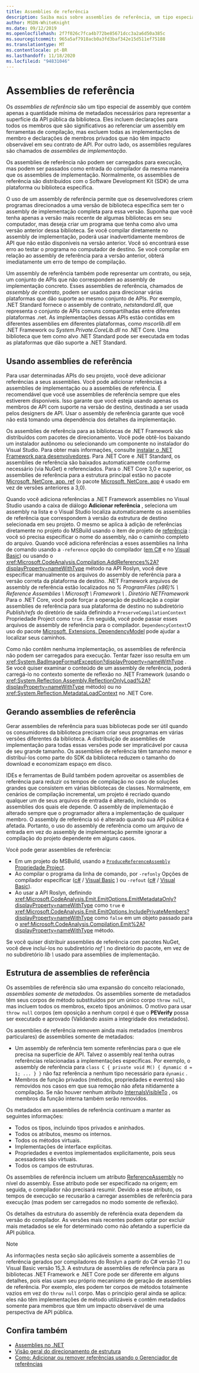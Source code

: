 ```yaml
---
title: Assemblies de referência
description: Saiba mais sobre assemblies de referência, um tipo especial de assemblies no .NET que contém apenas a superfície da API pública da biblioteca
author: MSDN-WhiteKnight
ms.date: 09/12/2019
ms.openlocfilehash: 2f7f026c7fca4b772be85671dcc3a2a6d50a385c
ms.sourcegitcommit: 965a5af7918acb0a3fd3baf342e15d511ef75188
ms.translationtype: MT
ms.contentlocale: pt-BR
ms.lasthandoff: 11/18/2020
ms.locfileid: "94831046"
---
```

# <a name="reference-assemblies"></a>Assemblies de referência

Os *assemblies de referência* são um tipo especial de assembly que contém apenas a quantidade mínima de metadados necessários para representar a superfície da API pública da biblioteca. Eles incluem declarações para todos os membros que são significativos ao referenciar um assembly em ferramentas de compilação, mas excluem todas as implementações de membro e declarações de membros privados que não têm impacto observável em seu contrato de API. Por outro lado, os assemblies regulares são chamados de *assemblies de implementação*.

Os assemblies de referência não podem ser carregados para execução, mas podem ser passados como entrada do compilador da mesma maneira que os assemblies de implementação. Normalmente, os assemblies de referência são distribuídos com o Software Development Kit (SDK) de uma plataforma ou biblioteca específica.

O uso de um assembly de referência permite que os desenvolvedores criem programas direcionados a uma versão de biblioteca específica sem ter o assembly de implementação completa para essa versão. Suponha que você tenha apenas a versão mais recente de algumas bibliotecas em seu computador, mas deseja criar um programa que tenha como alvo uma versão anterior dessa biblioteca. Se você compilar diretamente no assembly de implementação, poderá usar inadvertidamente membros de API que não estão disponíveis na versão anterior. Você só encontrará esse erro ao testar o programa no computador de destino. Se você compilar em relação ao assembly de referência para a versão anterior, obterá imediatamente um erro de tempo de compilação.

Um assembly de referência também pode representar um contrato, ou seja, um conjunto de APIs que não correspondem ao assembly de implementação concreto. Esses assemblies de referência, chamados de *assembly de contrato*, podem ser usados para direcionar várias plataformas que dão suporte ao mesmo conjunto de APIs. Por exemplo, .NET Standard fornece o assembly de contrato, *netstandard.dll*, que representa o conjunto de APIs comuns compartilhadas entre diferentes plataformas .net. As implementações dessas APIs estão contidas em diferentes assemblies em diferentes plataformas, como *mscorlib.dll* em .NET Framework ou *System.Private.CoreLib.dll* no .NET Core. Uma biblioteca que tem como alvo .NET Standard pode ser executada em todas as plataformas que dão suporte a .NET Standard.

## <a name="using-reference-assemblies"></a>Usando assemblies de referência

Para usar determinadas APIs do seu projeto, você deve adicionar referências a seus assemblies. Você pode adicionar referências a assemblies de implementação ou a assemblies de referência. É recomendável que você use assemblies de referência sempre que eles estiverem disponíveis. Isso garante que você esteja usando apenas os membros de API com suporte na versão de destino, destinada a ser usada pelos designers de API. Usar o assembly de referência garante que você não está tomando uma dependência dos detalhes da implementação.

Os assemblies de referência para as bibliotecas de .NET Framework são distribuídos com pacotes de direcionamento. Você pode obtê-los baixando um instalador autônomo ou selecionando um componente no instalador do Visual Studio. Para obter mais informações, consulte [instalar o .NET Framework para desenvolvedores](../../framework/install/guide-for-developers.md). Para .NET Core e .NET Standard, os assemblies de referência são baixados automaticamente conforme necessário (via NuGet) e referenciados. Para o .NET Core 3,0 e superior, os assemblies de referência para a estrutura principal estão no pacote [Microsoft. NetCore. app. ref](https://www.nuget.org/packages/Microsoft.NETCore.App.Ref) (o pacote [Microsoft. NetCore. app](https://www.nuget.org/packages/Microsoft.NETCore.App) é usado em vez de versões anteriores a 3,0).

Quando você adiciona referências a .NET Framework assemblies no Visual Studio usando a caixa de diálogo **Adicionar referência** , seleciona um assembly na lista e o Visual Studio localiza automaticamente os assemblies de referência que correspondem à versão da estrutura de destino selecionada em seu projeto. O mesmo se aplica à adição de referências diretamente no projeto do MSBuild usando o item de projeto de  [referência](/visualstudio/msbuild/common-msbuild-project-items#reference) : você só precisa especificar o nome do assembly, não o caminho completo do arquivo. Quando você adiciona referências a esses assemblies na linha de comando usando a `-reference` opção do compilador ([em C#](../../csharp/language-reference/compiler-options/reference-compiler-option.md) e no [Visual Basic](../../visual-basic/reference/command-line-compiler/reference.md)) ou usando o <xref:Microsoft.CodeAnalysis.Compilation.AddReferences%2A?displayProperty=nameWithType> método na API Roslyn, você deve especificar manualmente os arquivos do assembly de referência para a versão correta da plataforma de destino. .NET Framework arquivos de assembly de referência estão localizados no *% ProgramFiles (x86)% \\ Reference Assemblies \\ Microsoft \\ Framework \\ . Diretório NETFramework* Para o .NET Core, você pode forçar a operação de publicação a copiar assemblies de referência para sua plataforma de destino no subdiretório *Publish/refs* do diretório de saída definindo a `PreserveCompilationContext` Propriedade Project como `true` . Em seguida, você pode passar esses arquivos de assembly de referência para o compilador. `DependencyContext`O uso do pacote [Microsoft. Extensions. DependencyModel](https://www.nuget.org/packages/Microsoft.Extensions.DependencyModel/) pode ajudar a localizar seus caminhos.

Como não contêm nenhuma implementação, os assemblies de referência não podem ser carregados para execução. Tentar fazer isso resulta em um <xref:System.BadImageFormatException?displayProperty=nameWithType> . Se você quiser examinar o conteúdo de um assembly de referência, poderá carregá-lo no contexto somente de reflexão no .NET Framework (usando o <xref:System.Reflection.Assembly.ReflectionOnlyLoad%2A?displayProperty=nameWithType> método) ou no <xref:System.Reflection.MetadataLoadContext> no .NET Core.

## <a name="generating-reference-assemblies"></a>Gerando assemblies de referência

Gerar assemblies de referência para suas bibliotecas pode ser útil quando os consumidores da biblioteca precisam criar seus programas em várias versões diferentes da biblioteca. A distribuição de assemblies de implementação para todas essas versões pode ser impraticável por causa de seu grande tamanho. Os assemblies de referência têm tamanho menor e distribuí-los como parte do SDK da biblioteca reduzem o tamanho do download e economizam espaço em disco.

IDEs e ferramentas de Build também podem aproveitar os assemblies de referência para reduzir os tempos de compilação no caso de soluções grandes que consistem em várias bibliotecas de classes. Normalmente, em cenários de compilação incremental, um projeto é recriado quando qualquer um de seus arquivos de entrada é alterado, incluindo os assemblies dos quais ele depende. O assembly de implementação é alterado sempre que o programador altera a implementação de qualquer membro. O assembly de referência só é alterado quando sua API pública é afetada. Portanto, o uso do assembly de referência como um arquivo de entrada em vez do assembly de implementação permite ignorar a compilação do projeto dependente em alguns casos.

Você pode gerar assemblies de referência:

- Em um projeto do MSBuild, usando a [ `ProduceReferenceAssembly` Propriedade Project](/visualstudio/msbuild/common-msbuild-project-properties).
- Ao compilar o programa da linha de comando, por `-refonly` Opções de compilador especificar ([c#](../../csharp/language-reference/compiler-options/refonly-compiler-option.md)  /  [Visual Basic](../../visual-basic/reference/command-line-compiler/refonly-compiler-option.md) ) ou `-refout` ([c#](../../csharp/language-reference/compiler-options/refout-compiler-option.md)  /  [Visual Basic](../../visual-basic/reference/command-line-compiler/refout-compiler-option.md)).
- Ao usar a API Roslyn, definindo <xref:Microsoft.CodeAnalysis.Emit.EmitOptions.EmitMetadataOnly?displayProperty=nameWithType> como `true` e <xref:Microsoft.CodeAnalysis.Emit.EmitOptions.IncludePrivateMembers?displayProperty=nameWithType> como `false` em um objeto passado para o <xref:Microsoft.CodeAnalysis.Compilation.Emit%2A?displayProperty=nameWithType> método.

Se você quiser distribuir assemblies de referência com pacotes NuGet, você deve incluí-los no subdiretório *ref \\* no diretório do pacote, em vez de no subdiretório *lib \\* usado para assemblies de implementação.

## <a name="reference-assemblies-structure"></a>Estrutura de assemblies de referência

Os assemblies de referência são uma expansão do conceito relacionado, *assemblies somente de metadados*. Os assemblies somente de metadados têm seus corpos de método substituídos por um único corpo `throw null`, mas incluem todos os membros, exceto tipos anônimos. O motivo para usar `throw null` corpos (em oposição a nenhum corpo) é que o **PEVerify** possa ser executado e aprovado (Validando assim a integridade dos metadados).

Os assemblies de referência removem ainda mais metadados (membros particulares) de assemblies somente de metadados:

- Um assembly de referência tem somente referências para o que ele precisa na superfície de API. Talvez o assembly real tenha outras referências relacionadas a implementações específicas. Por exemplo, o assembly de referência para `class C { private void M() { dynamic d = 1; ... } }` não faz referência a nenhum tipo necessário para `dynamic` .
- Membros de função privados (métodos, propriedades e eventos) são removidos nos casos em que sua remoção não afeta nitidamente a compilação. Se não houver nenhum atributo [InternalsVisibleTo](xref:System.Runtime.CompilerServices.InternalsVisibleToAttribute) , os membros da função interna também serão removidos.

Os metadados em assemblies de referência continuam a manter as seguintes informações:

- Todos os tipos, incluindo tipos privados e aninhados.
- Todos os atributos, mesmo os internos.
- Todos os métodos virtuais.
- Implementações de interface explícitas.
- Propriedades e eventos implementados explicitamente, pois seus acessadores são virtuais.
- Todos os campos de estruturas.

Os assemblies de referência incluem um atributo [ReferenceAssembly](xref:System.Runtime.CompilerServices.ReferenceAssemblyAttribute) no nível do assembly. Esse atributo pode ser especificado na origem; em seguida, o compilador não precisará resumir. Devido a esse atributo, os tempos de execução se recusarão a carregar assemblies de referência para execução (mas podem ser carregados no modo somente de reflexão).

Os detalhes da estrutura do assembly de referência exata dependem da versão do compilador. As versões mais recentes podem optar por excluir mais metadados se ele for determinado como não afetando a superfície da API pública.

> [!NOTE]
> As informações nesta seção são aplicáveis somente a assemblies de referência gerados por compiladores do Roslyn a partir do C# versão 7,1 ou Visual Basic versão 15,3. A estrutura de assemblies de referência para as bibliotecas .NET Framework e .NET Core pode ser diferente em alguns detalhes, pois elas usam seu próprio mecanismo de geração de assemblies de referência. Por exemplo, eles podem ter corpos de métodos totalmente vazios em vez do `throw null` corpo. Mas o princípio geral ainda se aplica: eles não têm implementações de método utilizáveis e contêm metadados somente para membros que têm um impacto observável de uma perspectiva de API pública.

## <a name="see-also"></a>Confira também

- [Assemblies no .NET](index.md)
- [Visão geral do direcionamento de estrutura](/visualstudio/ide/visual-studio-multi-targeting-overview)
- [Como: Adicionar ou remover referências usando o Gerenciador de referências](/visualstudio/ide/how-to-add-or-remove-references-by-using-the-reference-manager)
